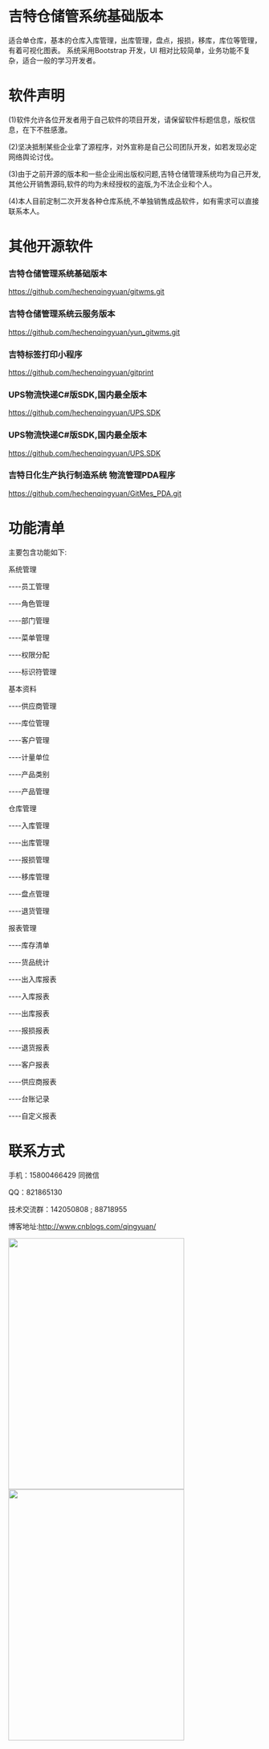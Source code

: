 # 吉特仓储管系统基础版本
  适合单仓库，基本的仓库入库管理，出库管理，盘点，报损，移库，库位等管理，有着可视化图表。 系统采用Bootstrap 开发，UI 相对比较简单，业务功能不复杂，适合一般的学习开发者。


# 软件声明
(1)软件允许各位开发者用于自己软件的项目开发，请保留软件标题信息，版权信息，在下不胜感激。  

(2)坚决抵制某些企业拿了源程序，对外宣称是自己公司团队开发，如若发现必定网络舆论讨伐。

(3)由于之前开源的版本和一些企业闹出版权问题,吉特仓储管理系统均为自己开发,其他公开销售源码,软件的均为未经授权的盗版,为不法企业和个人。

(4)本人目前定制二次开发各种仓库系统,不单独销售成品软件，如有需求可以直接联系本人。

# 其他开源软件

### 吉特仓储管理系统基础版本
https://github.com/hechenqingyuan/gitwms.git

### 吉特仓储管理系统云服务版本
https://github.com/hechenqingyuan/yun_gitwms.git

### 吉特标签打印小程序
https://github.com/hechenqingyuan/gitprint

### UPS物流快递C#版SDK,国内最全版本
https://github.com/hechenqingyuan/UPS.SDK

### UPS物流快递C#版SDK,国内最全版本
https://github.com/hechenqingyuan/UPS.SDK

### 吉特日化生产执行制造系统 物流管理PDA程序
https://github.com/hechenqingyuan/GitMes_PDA.git


# 功能清单

主要包含功能如下:

系统管理

----员工管理

----角色管理

----部门管理

----菜单管理

----权限分配

----标识符管理


基本资料

----供应商管理

----库位管理

----客户管理

----计量单位

----产品类别

----产品管理


仓库管理

----入库管理

----出库管理

----报损管理

----移库管理

----盘点管理

----退货管理


报表管理

----库存清单

----货品统计

----出入库报表

----入库报表

----出库报表

----报损报表

----退货报表

----客户报表

----供应商报表

----台账记录

----自定义报表





# 联系方式

手机：15800466429 同微信

QQ：821865130 

技术交流群：142050808  ;  88718955

博客地址:http://www.cnblogs.com/qingyuan/

<img src="http://yun.gitwms.com/Weixin.jpg" width="350" height="500" alt=""/>
<img src="http://yun.gitwms.com/Alipay.jpg" width="350" height="500" alt=""/>




